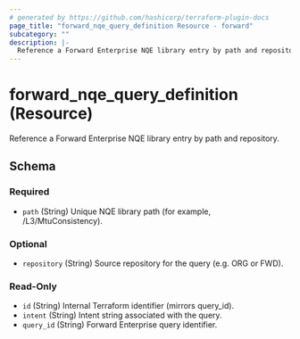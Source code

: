 ```yaml
---
# generated by https://github.com/hashicorp/terraform-plugin-docs
page_title: "forward_nqe_query_definition Resource - forward"
subcategory: ""
description: |-
  Reference a Forward Enterprise NQE library entry by path and repository.
---
```


# forward_nqe_query_definition (Resource)

Reference a Forward Enterprise NQE library entry by path and repository.



<!-- schema generated by tfplugindocs -->
## Schema

### Required

- `path` (String) Unique NQE library path (for example, /L3/MtuConsistency).

### Optional

- `repository` (String) Source repository for the query (e.g. ORG or FWD).

### Read-Only

- `id` (String) Internal Terraform identifier (mirrors query_id).
- `intent` (String) Intent string associated with the query.
- `query_id` (String) Forward Enterprise query identifier.

